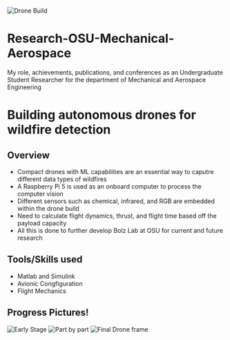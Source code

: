 ![Drone Build](DroneBuilding.png)
# Research-OSU-Mechanical-Aerospace
My role, achievements, publications, and conferences as an Undergraduate Student Researcher for the department of Mechanical and Aerospace Engineering

# Building autonomous drones for wildfire detection
## Overview
- Compact drones with ML capabilities are an essential way to caputre different data types of wildfires
- A Raspberry Pi 5 is used as an onboard computer to process the computer vision
- Different sensors such as chemical, infrared, and RGB are embedded within the drone build
- Need to calculate flight dynamics, thrust, and flight time based off the payload capacity
- All this is done to further develop Bolz Lab at OSU for current and future research

## Tools/Skills used
- Matlab and Simulink
- Avionic Congfiguration
- Flight Mechanics

## Progress Pictures!
![Early Stage](FirstFrame.png)
![Part by part](SecondFrame.png)
![Final Drone frame](FinalFrame.png)


